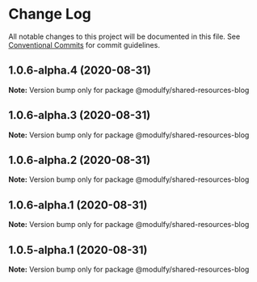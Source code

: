 # Change Log

All notable changes to this project will be documented in this file.
See [Conventional Commits](https://conventionalcommits.org) for commit guidelines.

## 1.0.6-alpha.4 (2020-08-31)

**Note:** Version bump only for package @modulfy/shared-resources-blog





## 1.0.6-alpha.3 (2020-08-31)

**Note:** Version bump only for package @modulfy/shared-resources-blog





## 1.0.6-alpha.2 (2020-08-31)

**Note:** Version bump only for package @modulfy/shared-resources-blog





## 1.0.6-alpha.1 (2020-08-31)

**Note:** Version bump only for package @modulfy/shared-resources-blog





## 1.0.5-alpha.1 (2020-08-31)

**Note:** Version bump only for package @modulfy/shared-resources-blog

